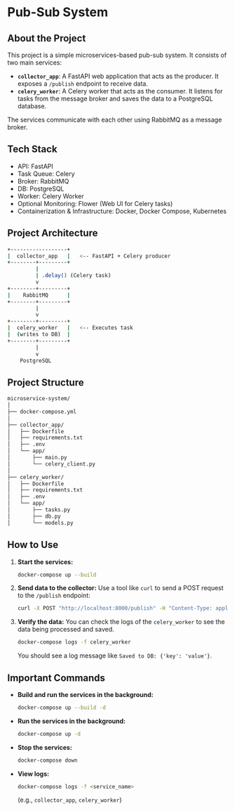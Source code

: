 # Pub-Sub System

## About the Project
This project is a simple microservices-based pub-sub system. It consists of two main services:

- **`collector_app`**: A FastAPI web application that acts as the producer. It exposes a `/publish` endpoint to receive data.
- **`celery_worker`**: A Celery worker that acts as the consumer. It listens for tasks from the message broker and saves the data to a PostgreSQL database.

The services communicate with each other using RabbitMQ as a message broker.

## Tech Stack
- API: FastAPI
- Task Queue: Celery
- Broker: RabbitMQ
- DB: PostgreSQL
- Worker: Celery Worker
- Optional Monitoring: Flower (Web UI for Celery tasks)
- Containerization & Infrastructure: Docker, Docker Compose, Kubernetes

## Project Architecture
```bash
+------------------+
|  collector_app   |   <-- FastAPI + Celery producer
+--------+---------+
         |
         | .delay() (Celery task)
         v
+--------+---------+
|    RabbitMQ      |
+--------+---------+
         |
         v
+--------+---------+
|  celery_worker   |   <-- Executes task
|  (writes to DB)  |
+--------+---------+
         |
         v
    PostgreSQL
```

## Project Structure
```bash
microservice-system/
│
├── docker-compose.yml
│
├── collector_app/
│   ├── Dockerfile
│   ├── requirements.txt
│   ├── .env
│   └── app/
│       ├── main.py
│       └── celery_client.py
│
├── celery_worker/
│   ├── Dockerfile
│   ├── requirements.txt
│   ├── .env
│   └── app/
│       ├── tasks.py
│       ├── db.py
│       └── models.py
```

## How to Use

1. **Start the services:**
   ```bash
   docker-compose up --build
   ```

2. **Send data to the collector:**
   Use a tool like `curl` to send a POST request to the `/publish` endpoint:
   ```bash
   curl -X POST "http://localhost:8000/publish" -H "Content-Type: application/json" -d '{"key": "value"}'
   ```

3. **Verify the data:**
   You can check the logs of the `celery_worker` to see the data being processed and saved.
   ```bash
   docker-compose logs -f celery_worker
   ```
   You should see a log message like `Saved to DB: {'key': 'value'}`.

## Important Commands
- **Build and run the services in the background:**
  ```bash
  docker-compose up --build -d
  ```
- **Run the services in the background:**
  ```bash
  docker-compose up -d
  ```
- **Stop the services:**
  ```bash
  docker-compose down
  ```
- **View logs:**
  ```bash
  docker-compose logs -f <service_name>
  ```
  (e.g., `collector_app`, `celery_worker`)
